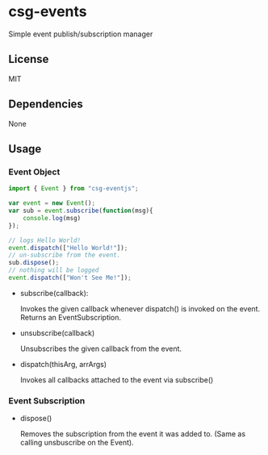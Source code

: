 # csg-events
Simple event publish/subscription manager

## License

MIT

## Dependencies

None

## Usage

### Event Object

```js
import { Event } from "csg-eventjs";

var event = new Event();
var sub = event.subscribe(function(msg){
    console.log(msg)
});

// logs Hello World!
event.dispatch(["Hello World!"]);
// un-subscribe from the event.
sub.dispose();
// nothing will be logged
event.dispatch(["Won't See Me!"]);
```

- subscribe(callback): 

    Invokes the given callback whenever dispatch() is invoked on the event. Returns an EventSubscription.

- unsubscribe(callback)

    Unsubscribes the given callback from the event.

- dispatch(thisArg, arrArgs)
    
    Invokes all callbacks attached to the event via subscribe()

### Event Subscription

- dispose()

    Removes the subscription from the event it was added to. (Same as calling unsbuscribe on the Event).
